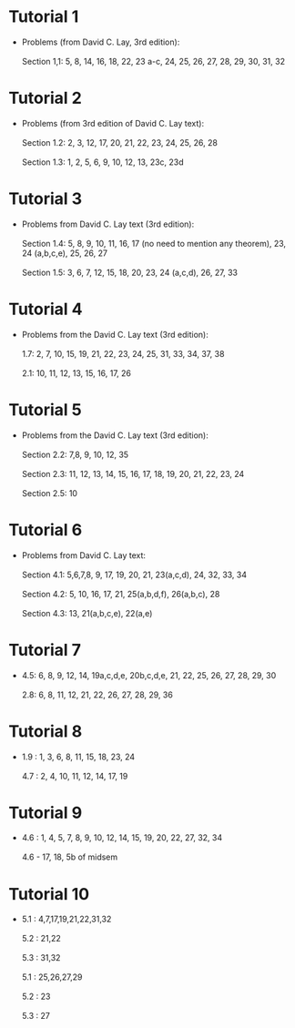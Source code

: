 # Tutorial 1
* Problems (from David C. Lay, 3rd edition):<br><br>
 Section 1,1: 5, 8, 14, 16, 18, 22, 23 a-c, 24, 25, 26, 27, 28, 29, 30, 31, 32
# Tutorial 2
* Problems (from 3rd edition of David C. Lay text):<br><br>
Section 1.2: 2, 3, 12, 17, 20, 21, 22, 23, 24, 25, 26, 28<br><br>
Section 1.3: 1, 2, 5, 6, 9, 10, 12, 13, 23c, 23d
# Tutorial 3
* Problems from David C. Lay text (3rd edition):<br><br>
Section 1.4: 5,  8, 9, 10, 11, 16, 17 (no need to mention any theorem), 23, 24 (a,b,c,e), 25, 26, 27<br><br>
Section 1.5: 3, 6, 7, 12, 15, 18, 20, 23, 24 (a,c,d), 26, 27, 33
# Tutorial 4
* Problems from the David C. Lay text (3rd edition):<br><br>
1.7: 2, 7, 10, 15, 19, 21, 22, 23, 24, 25, 31, 33, 34, 37, 38<br><br>
2.1: 10, 11, 12, 13, 15, 16, 17, 26
# Tutorial 5
* Problems from the David C. Lay text (3rd edition):<br><br>
Section 2.2: 7,8, 9, 10, 12, 35<br><br>
Section 2.3: 11, 12, 13, 14, 15, 16, 17, 18, 19, 20, 21, 22, 23, 24<br><br>
Section 2.5: 10
# Tutorial 6
* Problems from David C. Lay text:<br><br>
Section 4.1: 5,6,7,8, 9, 17, 19, 20, 21, 23(a,c,d), 24, 32, 33, 34<br><br>
Section 4.2: 5, 10, 16, 17, 21, 25(a,b,d,f), 26(a,b,c), 28<br><br>
Section 4.3: 13, 21(a,b,c,e), 22(a,e)
# Tutorial 7
* 4.5: 6, 8, 9, 12, 14, 19a,c,d,e, 20b,c,d,e, 21, 22, 25, 26, 27, 28, 29, 30<br><br>
2.8: 6, 8, 11, 12, 21, 22, 26, 27, 28, 29, 36
# Tutorial 8
* 1.9 : 1, 3, 6, 8, 11, 15, 18, 23, 24<br><br>
4.7 : 2, 4, 10, 11, 12, 14, 17, 19
# Tutorial 9
* 4.6 : 1, 4, 5, 7, 8, 9, 10, 12, 14, 15, 19, 20, 22, 27, 32, 34<br><br>
4.6 - 17, 18, 5b of midsem
# Tutorial 10
* 5.1 : 4,7,17,19,21,22,31,32<br><br>
5.2 : 21,22<br><br>
5.3 : 31,32<br><br>
5.1 : 25,26,27,29<br><br>
5.2 : 23<br><br>
5.3 : 27
